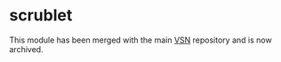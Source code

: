 # scrublet
This module has been merged with the main [VSN](https://github.com/vib-singlecell-nf/vsn-pipeline) repository and is now archived.
